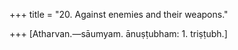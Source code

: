 +++
title = "20. Against enemies and their weapons."

+++
[Atharvan.—sāumyam. ānuṣṭubham: 1. triṣṭubh.]
